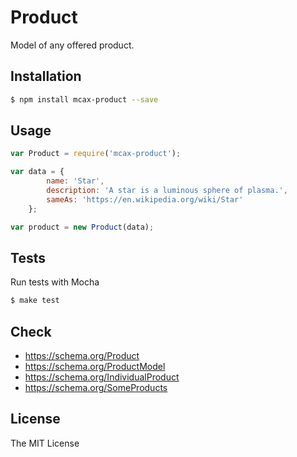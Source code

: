 # Product

Model of any offered product.

## Installation


```sh
$ npm install mcax-product --save
```

## Usage

~~~js
var Product = require('mcax-product');

var data = {
        name: 'Star',
        description: 'A star is a luminous sphere of plasma.',
        sameAs: 'https://en.wikipedia.org/wiki/Star'
    };

var product = new Product(data);
~~~

## Tests

Run tests with Mocha

~~~sh
$ make test
~~~


## Check

- <https://schema.org/Product>
- <https://schema.org/ProductModel>
- <https://schema.org/IndividualProduct>
- <https://schema.org/SomeProducts>


## License

The MIT License
